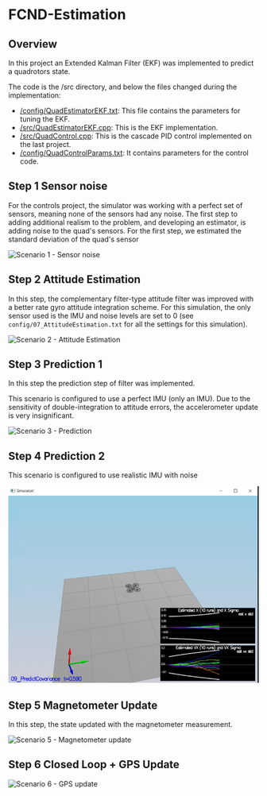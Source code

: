 # FCND-Estimation

## Overview ##
In this project an Extended Kalman Filter (EKF) was implemented to predict a quadrotors state. 

The code is the /src directory, and below the files changed during the implementation:

- [/config/QuadEstimatorEKF.txt](./config/QuadEstimatorEKF.txt): This file contains the parameters for tuning the EKF. 
- [/src/QuadEstimatorEKF.cpp](./src/QuadEstimatorEKF.cpp): This is the EKF implementation. 
- [/src/QuadControl.cpp](./src/QuadControl.cpp): This is the cascade PID control implemented on the last project. 
- [/config/QuadControlParams.txt](./config/QuadControlParams.txt): It contains  parameters for the control code. 

## Step 1 Sensor noise ##

For the controls project, the simulator was working with a perfect set of sensors, meaning none of the sensors had any noise.  The first step to adding additional realism to the problem, and developing an estimator, is adding noise to the quad's sensors.  For the first step, we estimated the standard deviation of the quad's sensor

![Scenario 1 - Sensor noise](./images/scenario1.gif)


## Step 2 Attitude Estimation ##

In this step,  the complementary filter-type attitude filter was improved with a better rate gyro attitude integration scheme.
For this simulation, the only sensor used is the IMU and noise levels are set to 0 (see `config/07_AttitudeEstimation.txt` for all the settings for this simulation).  

![Scenario 2 - Attitude Estimation](./images/scenario2.gif)

## Step 3 Prediction 1 ##

In this step the prediction step of filter was implemented.

This scenario is configured to use a perfect IMU (only an IMU). Due to the sensitivity of double-integration to attitude errors, the accelerometer update is very insignificant.

![Scenario 3 - Prediction](./images/scenario3.gif)

## Step 4 Prediction 2  ##

This scenario is configured to use realistic IMU with noise

![Scenario 4 - Prediction](./images/scenario4.gif)

## Step 5 Magnetometer Update ##

In this step, the state updated with the magnetometer measurement.

![Scenario 5 - Magnetometer update](./images/scenario5.gif)

## Step 6 Closed Loop + GPS Update ##

![Scenario 6 - GPS update](./images/scenario6.gif)
